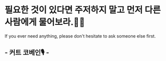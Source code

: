 # 필요한 것이 있다면 주저하지 말고 먼저 다른 사람에게 물어보라.🙇‍♂️

If you ever need anything, please don't hesitate to ask someone else first.

## - 커트 코베인🎙 -
